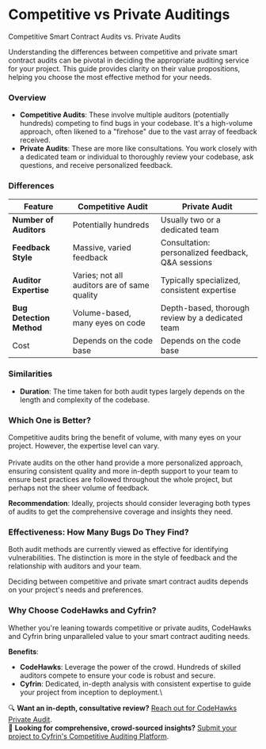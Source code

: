 # Competitive vs Private Auditings

Competitive Smart Contract Audits vs. Private Audits

Understanding the differences between competitive and private smart contract audits can be pivotal in deciding the appropriate auditing service for your project. This guide provides clarity on their value propositions, helping you choose the most effective method for your needs.

### Overview

* **Competitive Audits**: These involve multiple auditors (potentially hundreds) competing to find bugs in your codebase. It's a high-volume approach, often likened to a "firehose" due to the vast array of feedback received.
* **Private Audits**: These are more like consultations. You work closely with a dedicated team or individual to thoroughly review your codebase, ask questions, and receive personalized feedback.

### Differences

| Feature                  | Competitive Audit                            | Private Audit                                      |
| ------------------------ | -------------------------------------------- | -------------------------------------------------- |
| **Number of Auditors**   | Potentially hundreds                         | Usually two or a dedicated team                    |
| **Feedback Style**       | Massive, varied feedback                     | Consultation: personalized feedback, Q\&A sessions |
| **Auditor Expertise**    | Varies; not all auditors are of same quality | Typically specialized, consistent expertise        |
| **Bug Detection Method** | Volume-based, many eyes on code              | Depth-based, thorough review by a dedicated team   |
| Cost                     | Depends on the code base                     | Depends on the code base                           |

### Similarities

* **Duration**: The time taken for both audit types largely depends on the length and complexity of the codebase.

### Which One is Better?

Competitive audits bring the benefit of volume, with many eyes on your project. However, the expertise level can vary. \
\
Private audits on the other hand provide a more personalized approach, ensuring consistent quality and more in-depth support to your team to ensure best practices are followed throughout the whole project, but perhaps not the sheer volume of feedback.

**Recommendation**: Ideally, projects should consider leveraging both types of audits to get the comprehensive coverage and insights they need.

### Effectiveness: How Many Bugs Do They Find?

Both audit methods are currently viewed as effective for identifying vulnerabilities. The distinction is more in the style of feedback and the relationship with auditors and your team.&#x20;

Deciding between competitive and private smart contract audits depends on your project's needs and preferences.&#x20;

### Why Choose CodeHawks and Cyfrin?

Whether you're leaning towards competitive or private audits, CodeHawks and Cyfrin bring unparalleled value to your smart contract auditing needs.

**Benefits**:

* **CodeHawks**: Leverage the power of the crowd. Hundreds of skilled auditors compete to ensure your code is robust and secure.
* **Cyfrin**: Dedicated, in-depth analysis with consistent expertise to guide your project from inception to deployment.\


🔍 **Want an in-depth, consultative review?** [Reach out for CodeHawks Private Audit](https://cyfrin.typeform.com/to/yDUg5DK3?typeform-source=0dwqu1zc3qs.typeform.com). \
🚀 **Looking for comprehensive, crowd-sourced insights?** [Submit your project to Cyfrin's Competitive Auditing Platform](https://cyfrin.typeform.com/to/G97TcPPk?typeform-source=www.codehawks.com).

